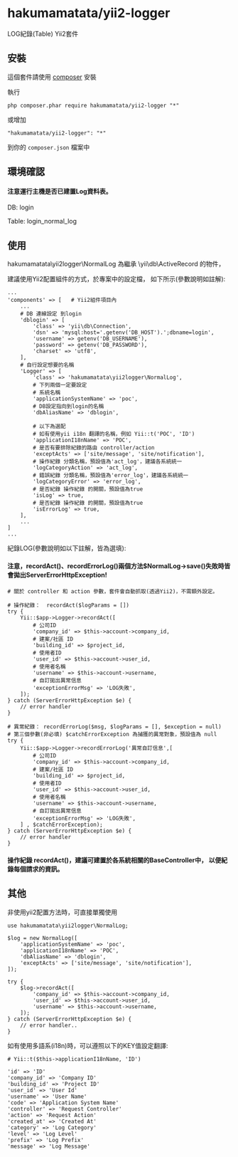 hakumamatata/yii2-logger
=======================
LOG紀錄(Table) Yii2套件

安裝
----
這個套件請使用 [composer](http://getcomposer.org/download/) 安裝

執行

```
php composer.phar require hakumamatata/yii2-logger "*"
```

或增加

```
"hakumamatata/yii2-logger": "*"
```

到你的 `composer.json` 檔案中


環境確認
----
#### 注意運行主機是否已建置Log資料表。

DB: login

Table: login_normal_log


使用
----
hakumamatata\yii2logger\NormalLog 為繼承 \yii\db\ActiveRecord 的物件，

建議使用Yii2配置組件的方式，於專案中的設定檔，
如下所示(參數說明如註解):
```
...
'components' => [   # Yii2組件項目內
    ...
    # DB 連線設定 到login
    'dblogin' => [ 
        'class' => 'yii\db\Connection',
        'dsn' => 'mysql:host='.getenv('DB_HOST').';dbname=login',
        'username' => getenv('DB_USERNAME'),
        'password' => getenv('DB_PASSWORD'),
        'charset' => 'utf8',
    ],
    # 自行設定想要的名稱
    'Logger' => [
        'class' => 'hakumamatata\yii2logger\NormalLog',
        # 下列兩個一定要設定 
        # 系統名稱
        'applicationSystemName' => 'poc', 
        # DB設定指向到login的名稱
        'dbAliasName' => 'dblogin',
        
        # 以下為選配
        # 如有使用yii i18n 翻譯的名稱，例如 Yii::t('POC', 'ID')
        'applicationI18nName' => 'POC',
        # 是否有要排除紀錄的路由 controller/action 
        'exceptActs' => ['site/message', 'site/notification'],
        # 操作紀錄 分類名稱，預設值為'act_log'，建議各系統統一
        'logCategoryAction' => 'act_log',
        # 錯誤紀錄 分類名稱，預設值為'error_log'，建議各系統統一
        'logCategoryError' => 'error_log',
        # 是否紀錄 操作紀錄 的開關，預設值為true
        'isLog' => true,
        # 是否紀錄 操作紀錄 的開關，預設值為true
        'isErrorLog' => true,
    ],
    ...
]
...
```

紀錄LOG(參數說明如以下註解，皆為選填):

#### 注意，recordAct()、recordErrorLog()兩個方法$NormalLog->save()失敗時皆會拋出ServerErrorHttpException!
```
# 關於 controller 和 action 參數，套件會自動抓取(透過Yii2)，不需額外設定。

# 操作紀錄：  recordAct($logParams = [])
try {
    Yii::$app->Logger->recordAct([
        # 公司ID
        'company_id' => $this->account->company_id,
        # 建案/社區 ID
        'building_id' => $project_id,
        # 使用者ID
        'user_id' => $this->account->user_id,
        # 使用者名稱
        'username' => $this->account->username,
        # 自訂拋出異常信息
        'exceptionErrorMsg' => 'LOG失敗',
    ]);
} catch (ServerErrorHttpException $e) {
    // error handler
}

# 異常紀錄： recordErrorLog($msg, $logParams = [], $exception = null)
# 第三個參數(非必填) $catchErrorException 為捕獲的異常對象，預設值為 null 
try {
    Yii::$app->Logger->recordErrorLog('異常自訂信息',[
        # 公司ID
        'company_id' => $this->account->company_id,
        # 建案/社區 ID
        'building_id' => $project_id,
        # 使用者ID
        'user_id' => $this->account->user_id,
        # 使用者名稱
        'username' => $this->account->username,
        # 自訂拋出異常信息
        'exceptionErrorMsg' => 'LOG失敗',
    ] , $catchErrorException);
} catch (ServerErrorHttpException $e) {
    // error handler
}
```

#### 操作紀錄 recordAct()，建議可建置於各系統相關的BaseController中， 以便紀錄每個請求的資訊。

其他
----
非使用yii2配置方法時，可直接單獨使用
```
use hakumamatata\yii2logger\NormalLog;

$log = new NormalLog([
    'applicationSystemName' => 'poc',
    'applicationI18nName' => 'POC',
    'dbAliasName' => 'dblogin',
    'exceptActs' => ['site/message', 'site/notification'],
]);

try {
    $log->recordAct([
        'company_id' => $this->account->company_id,
        'user_id' => $this->account->user_id,
        'username' => $this->account->username,
    ]);
} catch (ServerErrorHttpException $e) {
    // error handler..
}
```

如有使用多語系(i18n)時，可以遵照以下的KEY值設定翻譯:
```
# Yii::t($this->applicationI18nName, 'ID')

'id' => 'ID'
'company_id' => 'Company ID'
'building_id' => 'Project ID'
'user_id' => 'User Id'
'username' => 'User Name'
'code' => 'Application System Name'
'controller' => 'Request Controller'
'action' => 'Request Action'
'created_at' => 'Created At'
'category' => 'Log Category'
'level' => 'Log Level'
'prefix' => 'Log Prefix'
'message' => 'Log Message'
```